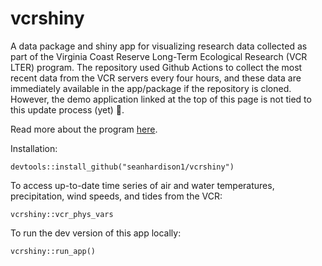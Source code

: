 # vcrshiny
A data package and shiny app for visualizing research data collected as part of the Virginia Coast Reserve Long-Term Ecological Research (VCR LTER) program. The repository used Github Actions to collect the most recent data from the VCR servers every four hours, and these data are immediately available in the app/package if the repository is cloned. However, the demo application linked at the top of this page is not tied to this update process (yet) 👻. 

Read more about the program [here](https://www.vcrlter.virginia.edu/home2/).

Installation:
```
devtools::install_github("seanhardison1/vcrshiny")
```

To access up-to-date time series of air and water temperatures, precipitation, wind speeds, and tides from the VCR:
```
vcrshiny::vcr_phys_vars
```

To run the dev version of this app locally:
```
vcrshiny::run_app()
```

